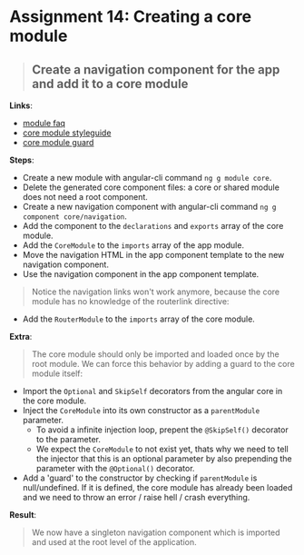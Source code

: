 Assignment 14: Creating a core module
==============================================

> ## Create a navigation component for the app and add it to a core module

**Links**:
- [module faq](https://angular.io/docs/ts/latest/cookbook/ngmodule-faq.html#!#what-kinds-of-modules-should-i-have-and-how-should-i-use-them-)
- [core module styleguide](https://angular.io/docs/ts/latest/guide/style-guide.html#!#-a-id-04-11-a-core-feature-module)
- [core module guard](https://angular.io/docs/ts/latest/guide/ngmodule.html#!#prevent-reimport)

**Steps**:
- Create a new module with angular-cli command `ng g module core`.
- Delete the generated core component files: a core or shared module does not need a root component.
- Create a new navigation component with angular-cli command `ng g component core/navigation`.
- Add the component to the `declarations` and `exports` array of the core module.
- Add the `CoreModule` to the `imports` array of the app module.
- Move the navigation HTML in the app component template to the new navigation component.
- Use the navigation component in the app component template.
> Notice the navigation links won't work anymore, because the core module has no knowledge of the routerlink directive:
-  Add the `RouterModule` to the `imports` array of the core module.

**Extra**:
> The core module should only be imported and loaded once by the root module. We can force this behavior by adding a guard to the core module itself:
- Import the `Optional` and `SkipSelf` decorators from the angular core in the core module.
- Inject the `CoreModule` into its own constructor as a `parentModule` parameter.
  - To avoid a infinite injection loop, prepent the `@SkipSelf()` decorator to the parameter.
  - We expect the `CoreModule` to not exist yet, thats why we need to tell the injector that this is an optional parameter by also prepending the parameter with the `@Optional()` decorator.
- Add a 'guard' to the constructor by checking if `parentModule` is null/undefined. If it is defined, the core module has already been loaded and we need to throw an error / raise hell / crash everything.

**Result**:
> We now have a singleton navigation component which is imported and used at the root level of the application.